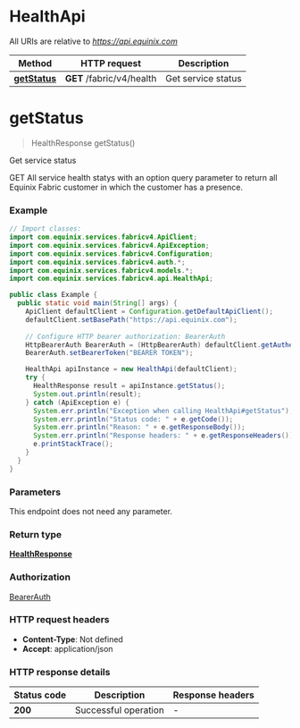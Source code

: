 # HealthApi

All URIs are relative to *https://api.equinix.com*

| Method | HTTP request | Description |
|------------- | ------------- | -------------|
| [**getStatus**](HealthApi.md#getStatus) | **GET** /fabric/v4/health | Get service status |


<a name="getStatus"></a>
# **getStatus**
> HealthResponse getStatus()

Get service status

GET All service health statys with an option query parameter to return all Equinix Fabric customer in which the customer has a presence.

### Example
```java
// Import classes:
import com.equinix.services.fabricv4.ApiClient;
import com.equinix.services.fabricv4.ApiException;
import com.equinix.services.fabricv4.Configuration;
import com.equinix.services.fabricv4.auth.*;
import com.equinix.services.fabricv4.models.*;
import com.equinix.services.fabricv4.api.HealthApi;

public class Example {
  public static void main(String[] args) {
    ApiClient defaultClient = Configuration.getDefaultApiClient();
    defaultClient.setBasePath("https://api.equinix.com");
    
    // Configure HTTP bearer authorization: BearerAuth
    HttpBearerAuth BearerAuth = (HttpBearerAuth) defaultClient.getAuthentication("BearerAuth");
    BearerAuth.setBearerToken("BEARER TOKEN");

    HealthApi apiInstance = new HealthApi(defaultClient);
    try {
      HealthResponse result = apiInstance.getStatus();
      System.out.println(result);
    } catch (ApiException e) {
      System.err.println("Exception when calling HealthApi#getStatus");
      System.err.println("Status code: " + e.getCode());
      System.err.println("Reason: " + e.getResponseBody());
      System.err.println("Response headers: " + e.getResponseHeaders());
      e.printStackTrace();
    }
  }
}
```

### Parameters
This endpoint does not need any parameter.

### Return type

[**HealthResponse**](HealthResponse.md)

### Authorization

[BearerAuth](../README.md#BearerAuth)

### HTTP request headers

 - **Content-Type**: Not defined
 - **Accept**: application/json

### HTTP response details
| Status code | Description | Response headers |
|-------------|-------------|------------------|
| **200** | Successful operation |  -  |

